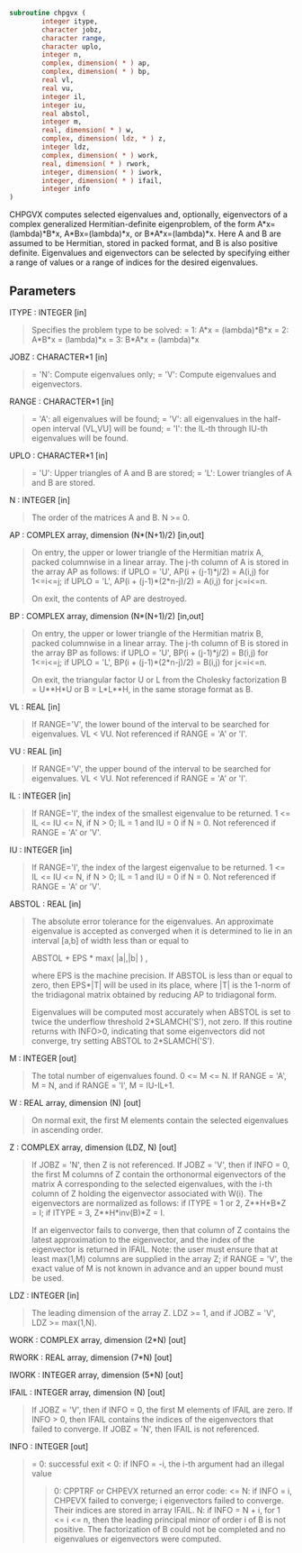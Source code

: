 ```fortran
subroutine chpgvx (
        integer itype,
        character jobz,
        character range,
        character uplo,
        integer n,
        complex, dimension( * ) ap,
        complex, dimension( * ) bp,
        real vl,
        real vu,
        integer il,
        integer iu,
        real abstol,
        integer m,
        real, dimension( * ) w,
        complex, dimension( ldz, * ) z,
        integer ldz,
        complex, dimension( * ) work,
        real, dimension( * ) rwork,
        integer, dimension( * ) iwork,
        integer, dimension( * ) ifail,
        integer info
)
```

CHPGVX computes selected eigenvalues and, optionally, eigenvectors
of a complex generalized Hermitian-definite eigenproblem, of the form
A\*x=(lambda)\*B\*x,  A\*Bx=(lambda)\*x,  or B\*A\*x=(lambda)\*x.  Here A and
B are assumed to be Hermitian, stored in packed format, and B is also
positive definite.  Eigenvalues and eigenvectors can be selected by
specifying either a range of values or a range of indices for the
desired eigenvalues.

## Parameters
ITYPE : INTEGER [in]
> Specifies the problem type to be solved:
> = 1:  A\*x = (lambda)\*B\*x
> = 2:  A\*B\*x = (lambda)\*x
> = 3:  B\*A\*x = (lambda)\*x

JOBZ : CHARACTER\*1 [in]
> = 'N':  Compute eigenvalues only;
> = 'V':  Compute eigenvalues and eigenvectors.

RANGE : CHARACTER\*1 [in]
> = 'A': all eigenvalues will be found;
> = 'V': all eigenvalues in the half-open interval (VL,VU]
> will be found;
> = 'I': the IL-th through IU-th eigenvalues will be found.

UPLO : CHARACTER\*1 [in]
> = 'U':  Upper triangles of A and B are stored;
> = 'L':  Lower triangles of A and B are stored.

N : INTEGER [in]
> The order of the matrices A and B.  N >= 0.

AP : COMPLEX array, dimension (N\*(N+1)/2) [in,out]
> On entry, the upper or lower triangle of the Hermitian matrix
> A, packed columnwise in a linear array.  The j-th column of A
> is stored in the array AP as follows:
> if UPLO = 'U', AP(i + (j-1)\*j/2) = A(i,j) for 1<=i<=j;
> if UPLO = 'L', AP(i + (j-1)\*(2\*n-j)/2) = A(i,j) for j<=i<=n.
> 
> On exit, the contents of AP are destroyed.

BP : COMPLEX array, dimension (N\*(N+1)/2) [in,out]
> On entry, the upper or lower triangle of the Hermitian matrix
> B, packed columnwise in a linear array.  The j-th column of B
> is stored in the array BP as follows:
> if UPLO = 'U', BP(i + (j-1)\*j/2) = B(i,j) for 1<=i<=j;
> if UPLO = 'L', BP(i + (j-1)\*(2\*n-j)/2) = B(i,j) for j<=i<=n.
> 
> On exit, the triangular factor U or L from the Cholesky
> factorization B = U\*\*H\*U or B = L\*L\*\*H, in the same storage
> format as B.

VL : REAL [in]
> 
> If RANGE='V', the lower bound of the interval to
> be searched for eigenvalues. VL < VU.
> Not referenced if RANGE = 'A' or 'I'.

VU : REAL [in]
> 
> If RANGE='V', the upper bound of the interval to
> be searched for eigenvalues. VL < VU.
> Not referenced if RANGE = 'A' or 'I'.

IL : INTEGER [in]
> 
> If RANGE='I', the index of the
> smallest eigenvalue to be returned.
> 1 <= IL <= IU <= N, if N > 0; IL = 1 and IU = 0 if N = 0.
> Not referenced if RANGE = 'A' or 'V'.

IU : INTEGER [in]
> 
> If RANGE='I', the index of the
> largest eigenvalue to be returned.
> 1 <= IL <= IU <= N, if N > 0; IL = 1 and IU = 0 if N = 0.
> Not referenced if RANGE = 'A' or 'V'.

ABSTOL : REAL [in]
> The absolute error tolerance for the eigenvalues.
> An approximate eigenvalue is accepted as converged
> when it is determined to lie in an interval [a,b]
> of width less than or equal to
> 
> ABSTOL + EPS \*   max( |a|,|b| ) ,
> 
> where EPS is the machine precision.  If ABSTOL is less than
> or equal to zero, then  EPS\*|T|  will be used in its place,
> where |T| is the 1-norm of the tridiagonal matrix obtained
> by reducing AP to tridiagonal form.
> 
> Eigenvalues will be computed most accurately when ABSTOL is
> set to twice the underflow threshold 2\*SLAMCH('S'), not zero.
> If this routine returns with INFO>0, indicating that some
> eigenvectors did not converge, try setting ABSTOL to
> 2\*SLAMCH('S').

M : INTEGER [out]
> The total number of eigenvalues found.  0 <= M <= N.
> If RANGE = 'A', M = N, and if RANGE = 'I', M = IU-IL+1.

W : REAL array, dimension (N) [out]
> On normal exit, the first M elements contain the selected
> eigenvalues in ascending order.

Z : COMPLEX array, dimension (LDZ, N) [out]
> If JOBZ = 'N', then Z is not referenced.
> If JOBZ = 'V', then if INFO = 0, the first M columns of Z
> contain the orthonormal eigenvectors of the matrix A
> corresponding to the selected eigenvalues, with the i-th
> column of Z holding the eigenvector associated with W(i).
> The eigenvectors are normalized as follows:
> if ITYPE = 1 or 2, Z\*\*H\*B\*Z = I;
> if ITYPE = 3, Z\*\*H\*inv(B)\*Z = I.
> 
> If an eigenvector fails to converge, then that column of Z
> contains the latest approximation to the eigenvector, and the
> index of the eigenvector is returned in IFAIL.
> Note: the user must ensure that at least max(1,M) columns are
> supplied in the array Z; if RANGE = 'V', the exact value of M
> is not known in advance and an upper bound must be used.

LDZ : INTEGER [in]
> The leading dimension of the array Z.  LDZ >= 1, and if
> JOBZ = 'V', LDZ >= max(1,N).

WORK : COMPLEX array, dimension (2\*N) [out]

RWORK : REAL array, dimension (7\*N) [out]

IWORK : INTEGER array, dimension (5\*N) [out]

IFAIL : INTEGER array, dimension (N) [out]
> If JOBZ = 'V', then if INFO = 0, the first M elements of
> IFAIL are zero.  If INFO > 0, then IFAIL contains the
> indices of the eigenvectors that failed to converge.
> If JOBZ = 'N', then IFAIL is not referenced.

INFO : INTEGER [out]
> = 0:  successful exit
> < 0:  if INFO = -i, the i-th argument had an illegal value
> > 0:  CPPTRF or CHPEVX returned an error code:
> <= N:  if INFO = i, CHPEVX failed to converge;
> i eigenvectors failed to converge.  Their indices
> are stored in array IFAIL.
> > N:   if INFO = N + i, for 1 <= i <= n, then the leading
> principal minor of order i of B is not positive.
> The factorization of B could not be completed and
> no eigenvalues or eigenvectors were computed.
